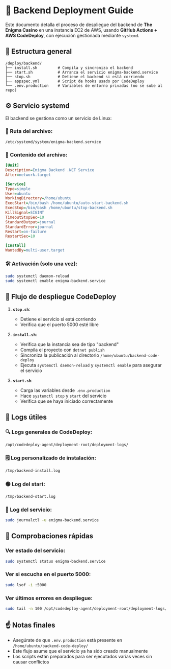 # 🚀 Backend Deployment Guide

Este documento detalla el proceso de despliegue del backend de **The Enigma Casino** en una instancia EC2 de AWS, usando **GitHub Actions + AWS CodeDeploy**, con ejecución gestionada mediante `systemd`.


## 📂 Estructura general

```
/deploy/backend/
├── install.sh         # Compila y sincroniza el backend
├── start.sh           # Arranca el servicio enigma-backend.service
├── stop.sh            # Detiene el backend si está corriendo
├── appspec.yml        # Script de hooks usado por CodeDeploy
└── .env.production    # Variables de entorno privadas (no se sube al repo)
```


## ⚙️ Servicio systemd

El backend se gestiona como un servicio de Linux:

### 📍 Ruta del archivo:

`/etc/systemd/system/enigma-backend.service`

### 📄 Contenido del archivo:

```ini
[Unit]
Description=Enigma Backend .NET Service
After=network.target

[Service]
Type=simple
User=ubuntu
WorkingDirectory=/home/ubuntu
ExecStart=/bin/bash /home/ubuntu/auto-start-backend.sh
ExecStop=/bin/bash /home/ubuntu/stop-backend.sh
KillSignal=SIGINT
TimeoutStopSec=10
StandardOutput=journal
StandardError=journal
Restart=on-failure
RestartSec=10

[Install]
WantedBy=multi-user.target
```

### 🛠️ Activación (solo una vez):

```bash
sudo systemctl daemon-reload
sudo systemctl enable enigma-backend.service
```


## 🔁 Flujo de despliegue CodeDeploy

1. **`stop.sh`**:

   * Detiene el servicio si está corriendo
   * Verifica que el puerto 5000 esté libre

2. **`install.sh`**:

   * Verifica que la instancia sea de tipo "backend"
   * Compila el proyecto con `dotnet publish`
   * Sincroniza la publicación al directorio `/home/ubuntu/backend-code-deploy`
   * Ejecuta `systemctl daemon-reload` y `systemctl enable` para asegurar el servicio

3. **`start.sh`**:

   * Carga las variables desde `.env.production`
   * Hace `systemctl stop` y `start` del servicio
   * Verifica que se haya iniciado correctamente



## 📄 Logs útiles

### 🔍 Logs generales de CodeDeploy:

```bash
/opt/codedeploy-agent/deployment-root/deployment-logs/
```

### 🗒️ Log personalizado de instalación:

```bash
/tmp/backend-install.log
```

### 🟢 Log del start:

```bash
/tmp/backend-start.log
```

### 📡 Log del servicio:

```bash
sudo journalctl -u enigma-backend.service
```


## 🧪 Comprobaciones rápidas

### Ver estado del servicio:

```bash
sudo systemctl status enigma-backend.service
```

### Ver si escucha en el puerto 5000:

```bash
sudo lsof -i :5000
```

### Ver últimos errores en despliegue:

```bash
sudo tail -n 100 /opt/codedeploy-agent/deployment-root/deployment-logs/codedeploy-agent-deployments.log
```


## ☝️ Notas finales

* Asegúrate de que `.env.production` está presente en `/home/ubuntu/backend-code-deploy/`
* Este flujo asume que el servicio ya ha sido creado manualmente
* Los scripts están preparados para ser ejecutados varias veces sin causar conflictos

